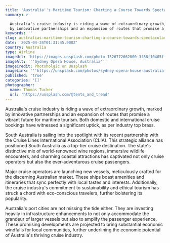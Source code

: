 ```yaml
---
title: 'Australia''s Maritime Tourism: Charting a Course Towards Spectacular Growth'
summary: >-

  Australia's cruise industry is riding a wave of extraordinary growth, marked
  by innovative partnerships and an expansion of routes that promise a vib...
keywords: ''
slug: australias-maritime-tourism-charting-a-course-towards-spectacular-growth
date: '2025-04-24T01:31:45.900Z'
country: Australia
type: Airline
imageUrl: 'https://images.unsplash.com/photo-1526772662000-3f88f10405ff'
imageAlt: '''Sydney Opera House, Australia'''
imageCredit: Photoholgic on Unsplash
imageLink: '''https://unsplash.com/photos/sydney-opera-house-australia-jK9dT34TfuI'''
published: 'true'
categories: '[]'
photographer:
  name: Thomas Tucker
  url: 'https://unsplash.com/@tents_and_tread'
---
```






Australia's cruise industry is riding a wave of extraordinary growth, marked by innovative partnerships and an expansion of routes that promise a vibrant future for maritime tourism. Both domestic and international cruise bookings have witnessed a significant uptick, as per industry top brass.

South Australia is sailing into the spotlight with its recent partnership with the Cruise Lines International Association (CLIA). This strategic alliance has positioned South Australia as a top-tier cruise destination. The state's distinctive mix of world-renowned wine regions, immersive wildlife encounters, and charming coastal attractions has captivated not only cruise operators but also the ever-adventurous cruise passengers.

Major cruise operators are launching new vessels, meticulously crafted for the discerning Australian market. These ships boast amenities and itineraries that sync perfectly with local tastes and interests. Additionally, the cruise industry's commitment to sustainability and ethical tourism has struck a chord with eco-conscious travelers, further bolstering its popularity.

Australia's port cities are not missing the tide either. They are investing heavily in infrastructure enhancements to not only accommodate the grandeur of larger vessels but also to amplify the passenger experience. These promising developments are projected to bring substantial economic windfalls for local communities, further underlining the economic potential of Australia's thriving cruise industry.

